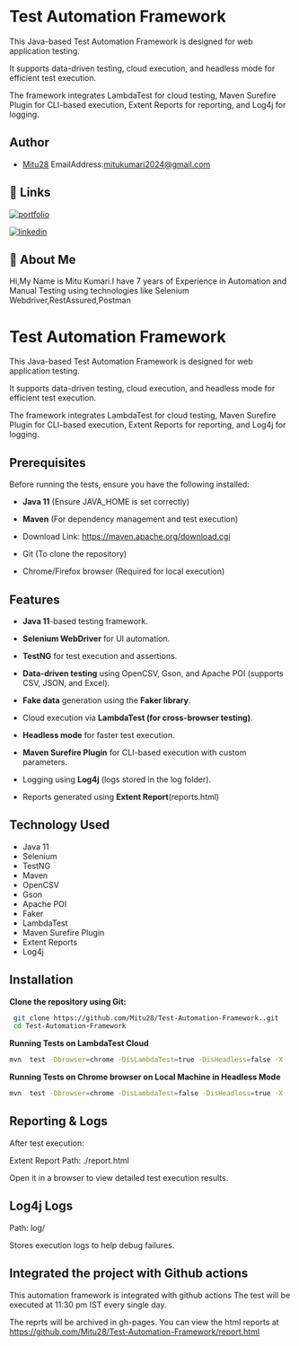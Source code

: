 
# Test Automation Framework

This Java-based Test Automation Framework is designed for web application testing.

 It supports data-driven testing, cloud execution, and headless mode for efficient test execution. 
 
 The framework integrates LambdaTest for cloud testing, Maven Surefire Plugin for CLI-based execution, Extent Reports for reporting, and Log4j for logging.


## Author

- [Mitu28](https://github.com/Mitu28)
EmailAddress:mitukumari2024@gmail.com

## 🔗 Links
[![portfolio](https://img.shields.io/badge/my_portfolio-000?style=for-the-badge&logo=ko-fi&logoColor=white)](https://github.com/Mitu28)

[![linkedin](https://img.shields.io/badge/linkedin-0A66C2?style=for-the-badge&logo=linkedin&logoColor=white)](https://www.linkedin.com/in/mituk28/)


## 🚀 About Me
Hi,My Name is Mitu Kumari.I have 7 years of Experience in Automation and Manual Testing using technologies  like Selenium Webdriver,RestAssured,Postman




# Test Automation Framework

This Java-based Test Automation Framework is designed for web application testing.

 It supports data-driven testing, cloud execution, and headless mode for efficient test execution. 
 
 The framework integrates LambdaTest for cloud testing, Maven Surefire Plugin for CLI-based execution, Extent Reports for reporting, and Log4j for logging.


## Prerequisites

Before running the tests, ensure you have the following installed:

- **Java 11** (Ensure JAVA_HOME is set correctly)

- **Maven** (For dependency management and test execution)

- Download Link: https://maven.apache.org/download.cgi

- Git (To clone the repository)

- Chrome/Firefox browser (Required for local execution)


## Features
- **Java 11**-based testing framework.

- **Selenium WebDriver** for UI automation.

- **TestNG** for test execution and assertions.

- **Data-driven testing** using OpenCSV, Gson, and Apache POI (supports CSV, JSON, and Excel).

- **Fake data** generation using the **Faker library**.

- Cloud execution via **LambdaTest (for cross-browser testing)**.

- **Headless mode** for faster test execution.

- **Maven Surefire Plugin** for CLI-based execution with custom parameters.

- Logging using **Log4j** (logs stored in the log folder).

- Reports generated using **Extent Report**(reports.html)


## Technology	Used
- Java 11	
- Selenium	
- TestNG	
- Maven	
- OpenCSV	
- Gson	
- Apache POI	
- Faker 
- LambdaTest	
- Maven Surefire Plugin	
- Extent Reports	
- Log4j	






## Installation

**Clone the repository using Git:**

```bash
 git clone https://github.com/Mitu28/Test-Automation-Framework..git
 cd Test-Automation-Framework
```
    

**Running Tests on LambdaTest Cloud**

```bash
mvn  test -Dbrowser=chrome -DisLambdaTest=true -DisHeadless=false -X

```
    
 **Running Tests on Chrome browser on Local Machine in Headless Mode**

```bash
mvn  test -Dbrowser=chrome -DisLambdaTest=false -DisHeadless=true -X

```

## Reporting & Logs
After test execution:

Extent Report
Path: ./report.html

Open it in a browser to view detailed test execution results.

## Log4j Logs
Path: log/

Stores execution logs to help debug failures.


## Integrated the project with Github actions
This automation framework is integrated with github actions
The test will be executed at 11:30 pm IST every single day.

The reprts will be archived in gh-pages.
You can view the html reports at https://github.com/Mitu28/Test-Automation-Framework/report.html
